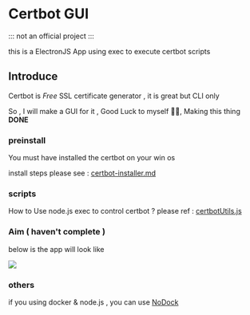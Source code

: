 # Certbot GUI

::: not an official project :::

this is a ElectronJS App using exec to execute certbot scripts

## Introduce

Certbot is *Free* SSL certificate generator , it is great but CLI only

So , I will make a GUI for it , Good Luck to myself 🙆‍♂️, Making this thing **DONE**

### preinstall

You must have installed the certbot on your win os 

install steps please see : [certbot-installer.md](https://github.com/andrew781026/certbot-gui/blob/master/certbot-installer.md)

### scripts 

How to Use node.js exec to control certbot ? please ref : [certbotUtils.js](https://github.com/andrew781026/certbot-gui/blob/master/electron/src/utils/certbotUtils.js)

### Aim ( haven't complete )

below is the app will look like 

![](https://i.imgur.com/bgmFjv1.png)

### others

if you using docker & node.js , you can use [NoDock](https://github.com/Osedea/nodock#Certbot)
